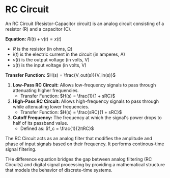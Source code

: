 # RC Circuit
An RC Circuit (Resistor-Capacitor circuit) is an analog circuit consisting of a resistor (R) and a capacitor (C).

**Equation:** $Ri(t) + v(t) = x(t)$
- $R$ is the resistor (in ohms, Ω)
- $i(t)$ is the electric current in the circuit (in amperes, A)
- $v(t)$ is the output voltage (in volts, V)
- $x(t)$ is the input voltage (in volts, V)

**Transfer Function:** $H(s) = \frac{V_out(s)}{V_in(s)}$

1. **Low-Pass RC Circuit:** Allows low-frequency signals to pass through attenuating higher frequencies.
   - Transfer Function:
     $H(s) = \frac{1}{1 + sRC}$
2. **High-Pass RC Circuit:** Allows high-frequency signals to pass through while attenuating lower frequencies.
   - Transfer Function:
     $H(s) = \frac{sRC}{1 + sRC}$
3. **Cutoff Frequency:** The frequency at which the signal's power drops to half of its passband value.
   - Defined as:
     $f_c = \frac{1}{2πRC}$

The RC Circuit acts as an analog filter that modifies the amplitude and phase of input signals based on their frequency. It performs continous-time signal filtering.

THe difference equation bridges the gap between analog filtering (RC Circuits) and digital signal processing by providing a mathematical structure that models the behavior of discrete-time systems.
